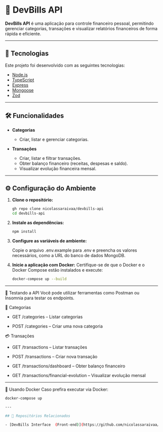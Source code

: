 # 💸 DevBills API

**DevBills API** é uma aplicação para controle financeiro pessoal, permitindo gerenciar categorias, transações e visualizar relatórios financeiros de forma rápida e eficiente.

---

## 🚀 Tecnologias

Este projeto foi desenvolvido com as seguintes tecnologias:

- [Node.js](https://nodejs.org/)
- [TypeScript](https://www.typescriptlang.org/)
- [Express](https://expressjs.com/)
- [Mongoose](https://mongoosejs.com/)
- [Zod](https://zod.dev/)

---

## 🛠️ Funcionalidades

- **Categorias**
  - Criar, listar e gerenciar categorias.
  
- **Transações**
  - Criar, listar e filtrar transações.
  - Obter balanço financeiro (receitas, despesas e saldo).
  - Visualizar evolução financeira mensal.

---

## ⚙️ Configuração do Ambiente

1. **Clone o repositório:**

   ```bash
   gh repo clone nicolassaraivaa/devbills-api
   cd devbills-api
   

2. **Instale as dependências:**

   ```bash
   npm install


3. **Configure as variáveis de ambiente:**

   Copie o arquivo .env.example para .env e preencha os valores necessários, como a URL do banco de dados MongoDB.
   

5. **Inicie a aplicação com Docker:**
Certifique-se de que o Docker e o Docker Compose estão instalados e execute:

   ```bash
   docker-compose up --build
   
---

🧪 Testando a API
Você pode utilizar ferramentas como Postman ou Insomnia para testar os endpoints.

  📁 Categorias
  - GET /categories – Listar categorias
  
  - POST /categories – Criar uma nova categoria

  💳 Transações
  - GET /transactions – Listar transações
  
  - POST /transactions – Criar nova transação
  
  - GET /transactions/dashboard – Obter balanço financeiro
  
  - GET /transactions/financial-evolution – Visualizar evolução mensal

---

🐳 Usando Docker
Caso prefira executar via Docker:

  ```bash
  docker-compose up

---

## 🔗 Repositórios Relacionados

- [DevBills Interface  (Front-end)](https://github.com/nicolassaraivaa/devbills-front)

